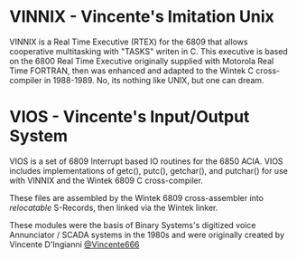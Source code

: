 # VINNIX - Vincente's Imitation Unix
VINNIX is a Real Time Executive (RTEX) for the 6809 that allows cooperative multitasking with "TASKS" writen in C.
This executive is based on the 6800 Real Time Executive originally supplied with Motorola Real Time FORTRAN, 
then was enhanced and adapted to the Wintek C cross-compiler in 1988-1989.  No, its nothing like UNIX, but one can dream.

# VIOS - Vincente's Input/Output System
VIOS is a set of 6809 Interrupt based IO routines for the 6850 ACIA.
VIOS includes implementations of getc(), putc(), getchar(), and putchar() for use with VINNIX and the Wintek 6809 C cross-compiler.

These files are assembled by the Wintek 6809 cross-assembler into *relocatable* S-Records, then linked via the Wintek linker.

These modules were the basis of Binary Systems's digitized voice Annunciator / SCADA systems in the 1980s and were originally
created by Vincente D'Ingianni [@Vincente666](https://github.com/vincente666)
